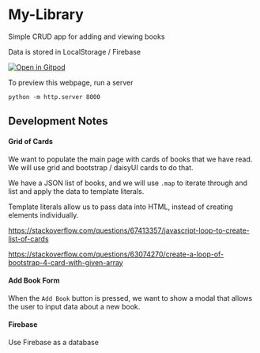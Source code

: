 # My-Library

Simple CRUD app for adding and viewing books

Data is stored in LocalStorage / Firebase

[![Open in Gitpod](https://gitpod.io/button/open-in-gitpod.svg)](https://gitpod.io/#github.com/yxuan1996/my-library)

To preview this webpage, run a server
```
python -m http.server 8000
```

## Development Notes

#### Grid of Cards
We want to populate the main page with cards of books that we have read. We will use grid and bootstrap / daisyUI cards to do that. 

We have a JSON list of books, and we will use `.map` to iterate through and list and apply the data to template literals. 

Template literals allow us to pass data into HTML, instead of creating elements individually.

https://stackoverflow.com/questions/67413357/javascript-loop-to-create-list-of-cards

https://stackoverflow.com/questions/63074270/create-a-loop-of-bootstrap-4-card-with-given-array 

#### Add Book Form
When the `Add Book` button is pressed, we want to show a modal that allows the user to input data about a new book. 

#### Firebase
Use Firebase as a database